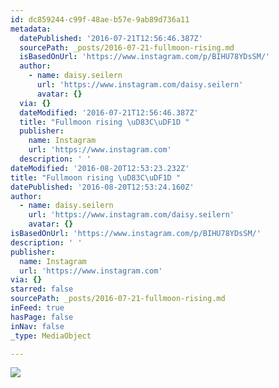 ```yaml
---
id: dc859244-c99f-48ae-b57e-9ab89d736a11
metadata:
  datePublished: '2016-07-21T12:56:46.387Z'
  sourcePath: _posts/2016-07-21-fullmoon-rising.md
  isBasedOnUrl: 'https://www.instagram.com/p/BIHU78YDsSM/'
  author:
    - name: daisy.seilern
      url: 'https://www.instagram.com/daisy.seilern'
      avatar: {}
  via: {}
  dateModified: '2016-07-21T12:56:46.387Z'
  title: "Fullmoon rising \uD83C\uDF1D "
  publisher:
    name: Instagram
    url: 'https://www.instagram.com'
  description: ' '
dateModified: '2016-08-20T12:53:23.232Z'
title: "Fullmoon rising \uD83C\uDF1D "
datePublished: '2016-08-20T12:53:24.160Z'
author:
  - name: daisy.seilern
    url: 'https://www.instagram.com/daisy.seilern'
    avatar: {}
isBasedOnUrl: 'https://www.instagram.com/p/BIHU78YDsSM/'
description: ' '
publisher:
  name: Instagram
  url: 'https://www.instagram.com'
via: {}
starred: false
sourcePath: _posts/2016-07-21-fullmoon-rising.md
inFeed: true
hasPage: false
inNav: false
_type: MediaObject

---
```

![](https://imgflo.herokuapp.com/graph/vahj1ThiexotieMo/ba45724c7ba24b17bc406bba1000fde2/croprotate.jpg?cropheight=431&cropwidth=640&degrees=0&input=https%3A%2F%2Fscontent.cdninstagram.com%2Ft51.2885-15%2Fs640x640%2Fsh0.08%2Fe35%2F13767630_270766646613433_135072234_n.jpg%3Fig_cache_key%3DMTI5OTA5OTA5NzcyNzE1NzM4OA%253D%253D.2&x=0&y=104)